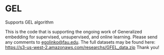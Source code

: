 # GEL
Supports GEL algorithm

This is the code that is supporting the ongoing work of Generalized embedding for supervised, unsupervised, and online learning. Please send any comments to egolinko@fau.edu. The full datasets may be found here: https://s3-us-west-2.amazonaws.com/researchs/GFEL_data.zip Thank you!
